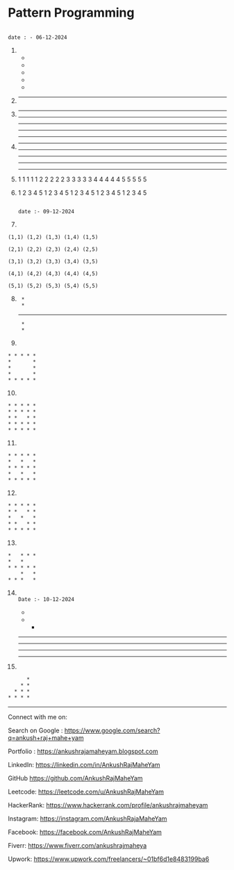# **Pattern Programming**
                                                                                                    date : - 06-12-2024
1.
    *
    *
    *
    *
    *


2. 
    * * * * * * *

3. 
    * * * * * * *
    * * * * * * *
    * * * * * * *
    * * * * * * *
    * * * * * * *

4. 
    * * *
    * * *
    * * *
    * * *
    * * *

5. 
    1 1 1 1 1 
    2 2 2 2 2
    3 3 3 3 3
    4 4 4 4 4
    5 5 5 5 5

6. 
    1 2 3 4 5
    1 2 3 4 5
    1 2 3 4 5
    1 2 3 4 5
    1 2 3 4 5


                                                                                                    date :- 09-12-2024
7. 

    (1,1) (1,2) (1,3) (1,4) (1,5)

    (2,1) (2,2) (2,3) (2,4) (2,5)

    (3,1) (3,2) (3,3) (3,4) (3,5)

    (4,1) (4,2) (4,3) (4,4) (4,5)

    (5,1) (5,2) (5,3) (5,4) (5,5)


8. 
        *
        *
    * * * * *
        *
        *

9. 

    * * * * *
    *       *
    *       *
    *       *
    * * * * *


10.

    * * * * *
    * * * * * 
    * *   * *
    * * * * *
    * * * * *

11.

    * * * * *
    *   *   *
    * * * * *
    *   *   *
    * * * * *

12.

    * * * * *
    * *   * *
    *   *   *
    * *   * *
    * * * * *


13. 

    *   * * *
    *   *
    * * * * *
        *   * 
    * * *   *


14.                                                                                         Date :- 10-12-2024

    *
    * *
    * * * 
    * * * * 
    * * * * *
    * * * * * *
            

15. 

          *
        * *
      * * *
    * * * *
  * * * * *



Connect with me on:

Search on Google : https://www.google.com/search?q=ankush+raj+mahe+yam

Portfolio : https://ankushrajamaheyam.blogspot.com

LinkedIn: https://linkedin.com/in/AnkushRajMaheYam

GitHub https://github.com/AnkushRajMaheYam

Leetcode: https://leetcode.com/u/AnkushRajMaheYam

HackerRank: https://www.hackerrank.com/profile/ankushrajmaheyam

Instagram: https://instagram.com/AnkushRajaMaheYam

Facebook: https://facebook.com/AnkushRajMaheYam

Fiverr: https://www.fiverr.com/ankushrajmaheya

Upwork: https://www.upwork.com/freelancers/~01bf6d1e8483199ba6